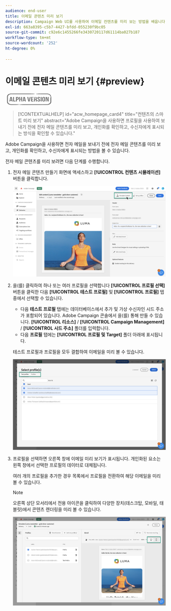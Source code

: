 ```yaml
---
audience: end-user
title: 이메일 콘텐츠 미리 보기
description: Campaign Web UI를 사용하여 이메일 컨텐츠를 미리 보는 방법을 배웁니다
exl-id: 663a8395-c5b7-4427-bfdd-055230f9bc05
source-git-commit: c92e6c1455266fe3430720117d61114ba027b187
workflow-type: tm+mt
source-wordcount: '252'
ht-degree: 0%

---
```


# 이메일 콘텐츠 미리 보기 {#preview}

![](../assets/do-not-localize/badge.png)

>[!CONTEXTUALHELP]
>id="acw_homepage_card4"
>title="컨텐츠의 스마트 미리 보기"
>abstract="Adobe Campaign을 사용하면 프로필을 사용하여 보내기 전에 전자 메일 콘텐츠를 미리 보고, 개인화를 확인하고, 수신자에게 표시되는 방식을 확인할 수 있습니다."

Adobe Campaign을 사용하면 전자 메일을 보내기 전에 전자 메일 콘텐츠를 미리 보고, 개인화를 확인하고, 수신자에게 표시되는 방법을 볼 수 있습니다.

전자 메일 콘텐츠를 미리 보려면 다음 단계를 수행합니다.

1. 전자 메일 콘텐츠 만들기 화면에 액세스하고 **[!UICONTROL 컨텐츠 시뮬레이션]** 버튼을 클릭합니다.

   ![](assets/simulate.png)

1. 을(를) 클릭하여 하나 또는 여러 프로필을 선택합니다 **[!UICONTROL 프로필 선택]** 버튼을 클릭한 다음 **[!UICONTROL 테스트 프로필]** 및 **[!UICONTROL 프로필]** 탭 중에서 선택할 수 있습니다.

   * 다음 **테스트 프로필** 탭에는 데이터베이스에서 추가 및 가상 수신자인 시드 주소가 포함되어 있습니다. Adobe Campaign 콘솔에서 을(를) 통해 만들 수 있습니다. **[!UICONTROL 리소스]** / **[!UICONTROL Campaign Management]** / **[!UICONTROL 시드 주소]** 폴더를 입력합니다.
   * 다음 **프로필** 탭에는 **[!UICONTROL 프로필 및 Target]** 폴더 아래에 표시됩니다.

   테스트 프로필과 프로필을 모두 결합하여 이메일을 미리 볼 수 있습니다.

   ![](assets/preview-profile.png)

1. 프로필을 선택하면 오른쪽 창에 이메일 미리 보기가 표시됩니다. 개인화된 요소는 왼쪽 창에서 선택한 프로필의 데이터로 대체됩니다.

   여러 개의 프로필을 추가한 경우 목록에서 프로필을 전환하여 해당 이메일을 미리 볼 수 있습니다.

   >[!NOTE]
   >
   >오른쪽 상단 모서리에서 전용 아이콘을 클릭하여 다양한 장치(데스크탑, 모바일, 태블릿)에서 콘텐츠 렌더링을 미리 볼 수 있습니다.

   ![](assets/preview.png)


